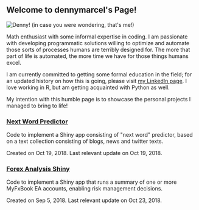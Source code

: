 ## Welcome to dennymarcel's Page!

![Denny!](https://avatars3.githubusercontent.com/u/12802916?s=150)
(in case you were wondering, that's me!)

Math enthusiast with some informal expertise in coding. I am passionate with developing programmatic solutions willing to optimize and automate those sorts of processes humans are terribly designed for. The more that part of life is automated, the more time we have for those things humans excel. 

I am currently committed to getting some formal education in the field; for an updated history on how this is going, please visit [my LinkedIn page](https://www.linkedin.com/in/denny-seccon-7168355a/). I love working in R, but am getting acquainted with Python as well.

My intention with this humble page is to showcase the personal projects I managed to bring to life!

### [Next Word Predictor](https://dennymarcels.github.io/NextWordPredictor/)
Code to implement a Shiny app consisting of "next word" predictor, based on a text collection consisting of blogs, news and twitter texts.

Created on Oct 19, 2018. Last relevant update on Oct 19, 2018.

### [Forex Analysis Shiny](https://dennymarcels.github.io/ForexAnalysisShiny/)
Code to implement a Shiny app that runs a summary of one or more MyFxBook EA accounts, enabling risk management decisions.

Created on Sep 5, 2018. Last relevant update on Oct 23, 2018.
